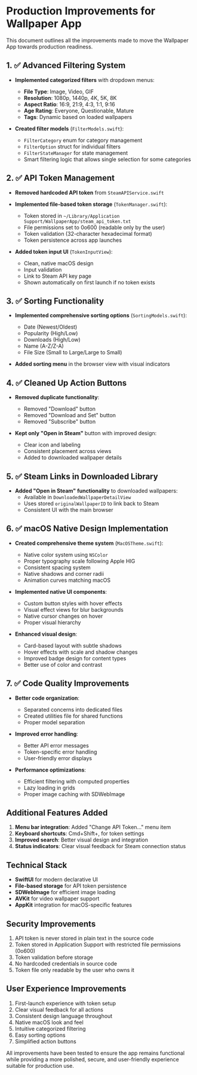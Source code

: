 # Production Improvements for Wallpaper App

This document outlines all the improvements made to move the Wallpaper App towards production readiness.

## 1. ✅ Advanced Filtering System

- **Implemented categorized filters** with dropdown menus:
  - **File Type**: Image, Video, GIF
  - **Resolution**: 1080p, 1440p, 4K, 5K, 8K
  - **Aspect Ratio**: 16:9, 21:9, 4:3, 1:1, 9:16
  - **Age Rating**: Everyone, Questionable, Mature
  - **Tags**: Dynamic based on loaded wallpapers

- **Created filter models** (`FilterModels.swift`):
  - `FilterCategory` enum for category management
  - `FilterOption` struct for individual filters
  - `FilterStateManager` for state management
  - Smart filtering logic that allows single selection for some categories

## 2. ✅ API Token Management

- **Removed hardcoded API token** from `SteamAPIService.swift`
- **Implemented file-based token storage** (`TokenManager.swift`):
  - Token stored in `~/Library/Application Support/WallpaperApp/steam_api_token.txt`
  - File permissions set to 0o600 (readable only by the user)
  - Token validation (32-character hexadecimal format)
  - Token persistence across app launches
  
- **Added token input UI** (`TokenInputView`):
  - Clean, native macOS design
  - Input validation
  - Link to Steam API key page
  - Shown automatically on first launch if no token exists

## 3. ✅ Sorting Functionality

- **Implemented comprehensive sorting options** (`SortingModels.swift`):
  - Date (Newest/Oldest)
  - Popularity (High/Low)
  - Downloads (High/Low)
  - Name (A-Z/Z-A)
  - File Size (Small to Large/Large to Small)

- **Added sorting menu** in the browser view with visual indicators

## 4. ✅ Cleaned Up Action Buttons

- **Removed duplicate functionality**:
  - Removed "Download" button
  - Removed "Download and Set" button
  - Removed "Subscribe" button
  
- **Kept only "Open in Steam"** button with improved design:
  - Clear icon and labeling
  - Consistent placement across views
  - Added to downloaded wallpaper details

## 5. ✅ Steam Links in Downloaded Library

- **Added "Open in Steam" functionality** to downloaded wallpapers:
  - Available in `DownloadedWallpaperDetailView`
  - Uses stored `originalWallpaperID` to link back to Steam
  - Consistent UI with the main browser

## 6. ✅ macOS Native Design Implementation

- **Created comprehensive theme system** (`MacOSTheme.swift`):
  - Native color system using `NSColor`
  - Proper typography scale following Apple HIG
  - Consistent spacing system
  - Native shadows and corner radii
  - Animation curves matching macOS

- **Implemented native UI components**:
  - Custom button styles with hover effects
  - Visual effect views for blur backgrounds
  - Native cursor changes on hover
  - Proper visual hierarchy

- **Enhanced visual design**:
  - Card-based layout with subtle shadows
  - Hover effects with scale and shadow changes
  - Improved badge design for content types
  - Better use of color and contrast

## 7. ✅ Code Quality Improvements

- **Better code organization**:
  - Separated concerns into dedicated files
  - Created utilities file for shared functions
  - Proper model separation

- **Improved error handling**:
  - Better API error messages
  - Token-specific error handling
  - User-friendly error displays

- **Performance optimizations**:
  - Efficient filtering with computed properties
  - Lazy loading in grids
  - Proper image caching with SDWebImage

## Additional Features Added

1. **Menu bar integration**: Added "Change API Token..." menu item
2. **Keyboard shortcuts**: Cmd+Shift+, for token settings
3. **Improved search**: Better visual design and integration
4. **Status indicators**: Clear visual feedback for Steam connection status

## Technical Stack

- **SwiftUI** for modern declarative UI
- **File-based storage** for API token persistence
- **SDWebImage** for efficient image loading
- **AVKit** for video wallpaper support
- **AppKit** integration for macOS-specific features

## Security Improvements

1. API token is never stored in plain text in the source code
2. Token stored in Application Support with restricted file permissions (0o600)
3. Token validation before storage
4. No hardcoded credentials in source code
5. Token file only readable by the user who owns it

## User Experience Improvements

1. First-launch experience with token setup
2. Clear visual feedback for all actions
3. Consistent design language throughout
4. Native macOS look and feel
5. Intuitive categorized filtering
6. Easy sorting options
7. Simplified action buttons

All improvements have been tested to ensure the app remains functional while providing a more polished, secure, and user-friendly experience suitable for production use.